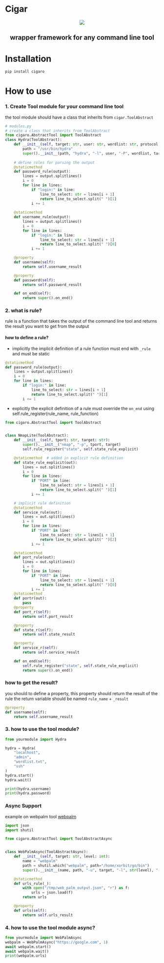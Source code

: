 # Cigar 
<p align=center>
<image src="https://github.com/Malwarize/cigaro/assets/130087473/8c69f0d7-c4b2-4937-bf38-7593a7ecb8fa" />
</p>
<h2 align=center>wrapper framework for any command line tool</h2> 


# Installation
```bash
pip install cigaro
```

# How to use
### 1. Create Tool module for your command line tool
the tool module should have a class that inherits from `cigar.ToolAbstract`
```python
# modules.py
# create a class that inherits from ToolAbstract
from cigaro.AbstractTool import ToolAbstract
class Hydra(ToolAbstract):
    def __init__(self, target: str, user: str, wordlist: str, protocol: str):
        path = "/usr/bin/hydra"
        super().__init__(path, "hydra", "-l", user, "-P", wordlist, target, protocol, "-t", "4")
    
    # define rules for parsing the output
    @staticmethod
    def password_rule(output):
        lines = output.splitlines()
        i = 0
        for line in lines:
            if "login:" in line:
                line_to_select: str = lines[i + 1]
                return line_to_select.split(" ")[1]
            i += 1
    
    @staticmethod
    def username_rule(output):
        lines = output.splitlines()
        i = 0
        for line in lines:
            if "login:" in line:
                line_to_select: str = lines[i + 1]
                return line_to_select.split(" ")[0]
            i += 1

    @property
    def username(self):
        return self.username_result

    @property
    def password(self):
        return self.password_result

    def on_end(self):
        return super().on_end()
```

### 2. what is rule?
rule is a function that takes the output of the command line tool and returns the result you want to get from the output
#### how to define a rule?
* implicitly
the implicit definition of a rule function must end with `_rule` and must be static
```python
@staticmethod
def password_rule(output):
    lines = output.splitlines()
    i = 0
    for line in lines:
        if "login:" in line:
            line_to_select: str = lines[i + 1]
            return line_to_select.split(" ")[1]
        i += 1
```
* explicitly
the explicit definition of a rule must override the `on_end` using self.rule_register(rule_name, rule_function)
```python
from cigaro.AbstractTool import ToolAbstract


class NmapLite(ToolAbstract):
    def __init__(self, tport: str, target: str):
        super().__init__("nmap", "-p", tport, target)
        self.rule_register("state", self.state_rule_explicit)

    @staticmethod  # added in explicit rule definition
    def state_rule_explicit(out):
        lines = out.splitlines()
        i = 0
        for line in lines:
            if "PORT" in line:
                line_to_select: str = lines[i + 1]
                return line_to_select.split(" ")[1]
            i += 1

    # implicit rule definition
    @staticmethod
    def service_rule(out):
        lines = out.splitlines()
        i = 0
        for line in lines:
            if "PORT" in line:
                line_to_select: str = lines[i + 1]
                return line_to_select.split(" ")[2]
            i += 1

    @staticmethod
    def port_rule(out):
        lines = out.splitlines()
        i = 0
        for line in lines:
            if "PORT" in line:
                line_to_select: str = lines[i + 1]
                return line_to_select.split(" ")[0]
            i += 1
    @staticmethod
    def portr(out):
        pass
    @property
    def port_r(self):
        return self.port_result

    @property
    def state_r(self):
        return self.state_result

    @property
    def service_r(self):
        return self.service_result

    def on_end(self):
        self.rule_register("state", self.state_rule_explicit)
        return super().on_end()
```

### how to get the result?
you should to define a property, this property should return the result of the rule
the return variable should be named `rule_name` + `_result`
```python
@property
def username(self):
    return self.username_result
```

### 3. how to use the tool module?

```python
from yourmodule import Hydra

hydra = Hydra(
    "localhost",
    "admin",
    "wordlist.txt",
    "ssh"
)
hydra.start()
hydra.wait()

print(hydra.username)
print(hydra.password)
```


### Async Support
example on webpalm tool
[webpalm](github.com/Malwarize/webpalm)
```python
import json
import shutil

from cigaro.AbstractTool import ToolAbstractAsync


class WebPalmAsync(ToolAbstractAsync):
    def __init__(self, target: str, level: int):
        name = "webpalm"
        path = shutil.which("webpalm", path="/home/xorbit/go/bin")
        super().__init__(name, path, "-u", target, "-l", str(level), "-o", "/tmp/web_palm_output.json")

    @staticmethod
    def urls_rule(_):
        with open("/tmp/web_palm_output.json", "r") as f:
            urls = json.load(f)
        return urls

    @property
    def urls(self):
        return self.urls_result
```

### 4. how to use the tool module async?
```python
from yourmodule import WebPalmAsync
webpalm = WebPalmAsync("https://google.com", 1)
await webpalm.start()
await webpalm.wait()
print(webpalm.urls)
```
